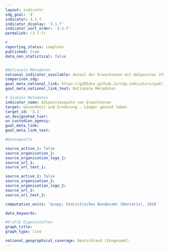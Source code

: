 ```yaml
---
layout: indicator                       
sdg_goal: '3'                       
indicator: 3.1.f                       
indicator_display: '3.1.f'                       
indicator_sort_order: '3-1-f'                       
permalink: /3-1-f/                       

#                       
reporting_status: complete                       
published: true                       
data_non_statistical: false                       


#Nationale Metadaten                       
national_indicator_available: Anteil der Erwachsenen mit Adipositas (Fettleibigkeit)                       
comparison_sdg:                       
goal_meta_national_link: https://g205dns.github.io/sdg-indicators/public/MetaDe/3.1.f.pdf
goal_meta_national_link_text: Nationale Metadaten                       

# Globale Metadaten                       
indicator_name: Adipositasquote von Erwachsenen                       
target: Gesundheit und Ernährung - Länger gesund leben                       
target_id: '3.1'                       
un_designated_tier:                        
un_custodian_agency:                        
goal_meta_link:                        
goal_meta_link_text:                        

#Datenquelle                       

source_active_1: false                       
source_organisation_1:                        
source_organisation_logo_1:                        
source_url_1:                        
source_url_text_1:                        

source_active_2: false                       
source_organisation_2:                        
source_organisation_logo_2:                        
source_url_2:                        
source_url_text_2:                        

computation_units: '&copy; Statistisches Bundesamt (Destatis), 2019'                       

data_keywords:                        

#Grafik Eigenschaften                       
graph_title:                        
graph_type: line                       

national_geographical_coverage: Deutschland (Insgesamt)
---
```

